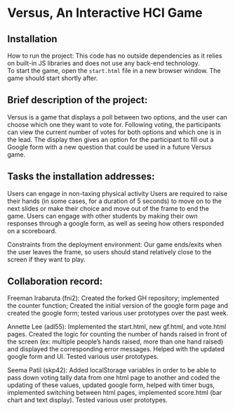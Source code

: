 # Versus, An Interactive HCI Game

## Installation

How to run the project:
This code has no outside dependencies as it relies on built-in JS libraries and does not use any back-end technology.<br>
To start the game, open the `start.html` file in a new browser window. The game should start shortly after. 

## Brief description of the project:

Versus is a game that displays a poll between two options, and the user can choose which one they want to vote for. Following voting, the participants can view the current number of votes for both options and which one is in the lead. The display then gives an option for the participant to fill out a Google form with a new question that could be used in a future Versus game.


## Tasks the installation addresses:
Users can engage in non-taxing physical activity
Users are required to raise their hands (in some cases, for a duration of 5 seconds) to move on to the next slides or make their choice and move out of the frame to end the game. 
Users can engage with other students by making their own responses through a google form, as well as seeing how others responded on a scoreboard.

Constraints from the deployment environment:
Our game ends/exits when the user leaves the frame, so users should stand relatively close to the screen if they want to play. 

## Collaboration record:

Freeman Irabaruta (fni2): Created the forked GH repository; implemented the counter function; Created the initial version of the google form page and created the google form; tested various user prototypes over the past week.  

Annette Lee (adl55): Implemented the start.html, new gf.html, and vote.html pages. Created the logic for counting the number of hands raised in front of the screen (ex: multiple people’s hands raised, more than one hand raised) and displayed the corresponding error messages. Helped with the updated google form and UI. Tested various user prototypes.

Seema Patil (skp42): Added localStorage variables in order to be able to pass down voting tally data from one html page to another and coded the updating of these values, updated google form, helped with timer bugs, implemented switching between html pages, implemented score.html (bar chart and text display). Tested various user prototypes.
